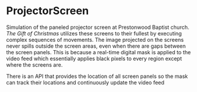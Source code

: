 # ProjectorScreen

Simulation of the paneled projector screen at Prestonwood Baptist church.
*The Gift of Christmas* utilizes these screens to their fullest by executing complex sequences of movements.
The image projected on the screens never spills outside the screen areas, even when there are gaps between the screen panels.
This is because a real-time digital mask is applied to the video feed which essentially applies black pixels to every region except where the screens are.

There is an API that provides the location of all screen panels so the mask can track their locations and continuously update the video feed
